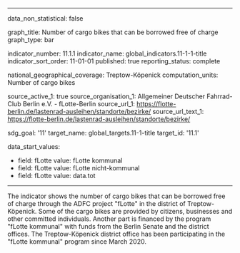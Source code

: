 
---

data_non_statistical: false

graph_title: Number of cargo bikes that can be borrowed free of charge
graph_type: bar

indicator_number: 11.1.1
indicator_name: global_indicators.11-1-1-title
indicator_sort_order: 11-01-01
published: true
reporting_status: complete

national_geographical_coverage: Treptow-Köpenick
computation_units: Number of cargo bikes

source_active_1: true
source_organisation_1: Allgemeiner Deutscher Fahrrad-Club Berlin e.V. - fLotte-Berlin
source_url_1: https://flotte-berlin.de/lastenrad-ausleihen/standorte/bezirke/
source_url_text_1: https://flotte-berlin.de/lastenrad-ausleihen/standorte/bezirke/

sdg_goal: '11'
target_name: global_targets.11-1-title
target_id: '11.1'

data_start_values:
  - field: fLotte
    value: fLotte kommunal
  - field: fLotte
    value: fLotte nicht-kommunal
  - field: fLotte
    value: data.tot

---

The indicator shows the number of cargo bikes that can be borrowed free of charge through the ADFC project "fLotte" in the district of Treptow-Köpenick. 
Some of the cargo bikes are provided by citizens, businesses and other committed individuals. Another part is financed by the program "fLotte kommunal" with funds from the Berlin Senate and the district offices. The Treptow-Köpenick district office has been participating in the "fLotte kommunal" program since March 2020.
